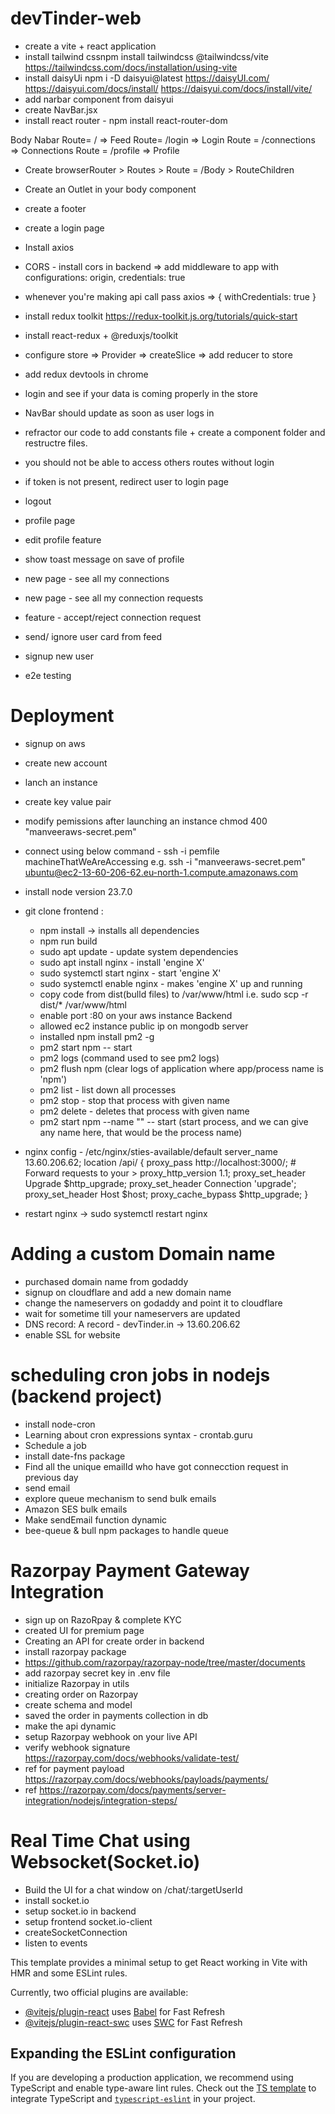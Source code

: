 # devTinder-web

- create a vite + react application 
- install tailwind cssnpm install tailwindcss @tailwindcss/vite https://tailwindcss.com/docs/installation/using-vite
- install daisyUi npm i -D daisyui@latest https://daisyUI.com/ https://daisyui.com/docs/install/ https://daisyui.com/docs/install/vite/
- add narbar component from daisyui
- create NavBar.jsx
- install react router - npm install react-router-dom

Body 
    Nabar
    Route= / => Feed
    Route= /login => Login
    Route = /connections => Connections
    Route = /profile => Profile

- Create browserRouter > Routes > Route = /Body > RouteChildren
- Create an Outlet in your body component
- create a footer
- create a login page
- Install axios
- CORS - install cors in backend => add middleware to app with configurations: origin, credentials: true
- whenever you're making api call pass axios => { withCredentials: true }
- install redux toolkit https://redux-toolkit.js.org/tutorials/quick-start
- install react-redux + @reduxjs/toolkit
- configure store => Provider => createSlice => add reducer to store
- add redux devtools in chrome
- login and see if your data is coming properly in the store
- NavBar should update as soon as user logs in
- refractor our code to add constants file + create a component folder and restructre files.
- you should not be able to access others routes without login
- if token is not present, redirect user to login page
- logout 
- profile page
- edit profile feature
- show toast message on save of profile
- new page - see all my connections
- new page - see all my connection requests
- feature - accept/reject connection request

- send/ ignore user card from feed
- signup new user
- e2e testing

# Deployment
- signup on aws
- create new account
- lanch an instance
- create key value pair
- modify pemissions after launching an instance chmod 400 "manveeraws-secret.pem"
- connect using below command - ssh -i pemfile machineThatWeAreAccessing e.g. ssh -i "manveeraws-secret.pem" ubuntu@ec2-13-60-206-62.eu-north-1.compute.amazonaws.com
- install node version 23.7.0
- git clone
frontend :
    - npm install -> installs all dependencies
    - npm run build
    - sudo apt update - update system dependencies
    - sudo apt install nginx - install 'engine X'
    - sudo systemctl start nginx - start 'engine X'
    - sudo systemctl enable nginx - makes 'engine X' up and running 
    - copy code from dist(bulld files) to /var/www/html i.e. sudo scp -r dist/* /var/www/html
    - enable port :80 on your aws instance
Backend
    - allowed ec2 instance public ip on mongodb server
    - installed npm install pm2 -g
    - pm2 start npm -- start
    - pm2 logs (command used to see pm2 logs)
    - pm2 flush npm (clear logs of application where app/process name is 'npm')
    - pm2 list  - list down all processes
    - pm2 stop <name> - stop that process with given name
    - pm2 delete <name> - deletes that process with given name
    - pm2 start npm --name "<name>" -- start (start process, and we can give any name here, that would be the process name)

- nginx config - /etc/nginx/sties-available/default
        server_name 13.60.206.62;
        location /api/ {
                proxy_pass http://localhost:3000/;  # Forward requests to your >
                proxy_http_version 1.1;
                proxy_set_header Upgrade $http_upgrade;
                proxy_set_header Connection 'upgrade';
                proxy_set_header Host $host;
                proxy_cache_bypass $http_upgrade;
        }
- restart nginx -> sudo systemctl restart nginx

# Adding a custom Domain name
- purchased domain name from godaddy
- signup on cloudflare and add a new domain name
- change the nameservers on godaddy and point it to cloudflare
- wait for sometime till your nameservers are updated
- DNS record: A record - devTinder.in -> 13.60.206.62
- enable SSL for website

# scheduling cron jobs in nodejs (backend project)
- install node-cron
- Learning about cron expressions syntax - crontab.guru
- Schedule a job
- install date-fns package
- Find all the unique emailId who have got connecction request in previous day
- send email
- explore queue mechanism to send bulk emails
- Amazon SES bulk emails
- Make sendEmail function dynamic
- bee-queue & bull npm packages to handle queue

# Razorpay Payment Gateway Integration
 - sign up on RazoRpay & complete KYC
 - created UI for premium page
 - Creating an API for create order in backend
 - install razorpay package
 - https://github.com/razorpay/razorpay-node/tree/master/documents
 - add razorpay secret key in .env file
 - initialize Razorpay in utils
 - creating order on Razorpay
 - create schema and model
 - saved the order in payments collection in db
 - make the api dynamic
 - setup Razorpay webhook on your live API
 - verify webhook signature https://razorpay.com/docs/webhooks/validate-test/
 - ref for payment payload https://razorpay.com/docs/webhooks/payloads/payments/
 - ref https://razorpay.com/docs/payments/server-integration/nodejs/integration-steps/


# Real Time Chat using Websocket(Socket.io)
- Build the UI for a chat window on /chat/:targetUserId
- install socket.io
- setup socket.io in backend
- setup frontend socket.io-client
- createSocketConnection
- listen to events

This template provides a minimal setup to get React working in Vite with HMR and some ESLint rules.

Currently, two official plugins are available:

- [@vitejs/plugin-react](https://github.com/vitejs/vite-plugin-react/blob/main/packages/plugin-react/README.md) uses [Babel](https://babeljs.io/) for Fast Refresh
- [@vitejs/plugin-react-swc](https://github.com/vitejs/vite-plugin-react-swc) uses [SWC](https://swc.rs/) for Fast Refresh

## Expanding the ESLint configuration

If you are developing a production application, we recommend using TypeScript and enable type-aware lint rules. Check out the [TS template](https://github.com/vitejs/vite/tree/main/packages/create-vite/template-react-ts) to integrate TypeScript and [`typescript-eslint`](https://typescript-eslint.io) in your project.
